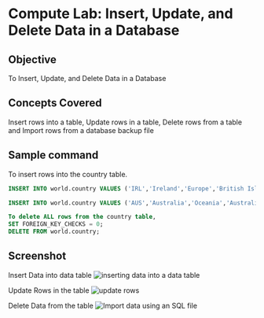 # Compute Lab: Insert, Update, and Delete Data in a Database

## Objective
To Insert, Update, and Delete Data in a Database

## Concepts Covered
Insert rows into a table,
Update rows in a table,
Delete rows from a table and
Import rows from a database backup file

## Sample command

To insert rows into the country table.
```sql
INSERT INTO world.country VALUES ('IRL','Ireland','Europe','British Islands',70273.00,1921,3775100,76.8,75921.00,73132.00,'Ireland/Éire','Republic',1447,'IE');

INSERT INTO world.country VALUES ('AUS','Australia','Oceania','Australia and New Zealand',7741220.00,1901,18886000,79.8,351182.00,392911.00,'Australia','Constitutional Monarchy, Federation',135,'AU');

To delete ALL rows from the country table,
SET FOREIGN_KEY_CHECKS = 0;
DELETE FROM world.country;
```
## Screenshot
Insert Data into data table
![inserting data into a data table](https://github.com/user-attachments/assets/5aaf093a-6572-402c-82d8-964fc721055f) 


Update Rows in the table
![update rows](https://github.com/user-attachments/assets/5eae9123-e394-4a77-b4d3-a5303732e53f)

Delete Data from the table
![Import data using an SQL file](https://github.com/user-attachments/assets/c6ec0dad-c5e1-43cb-b3c8-efe688580bd6)




